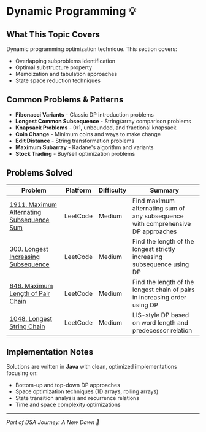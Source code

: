 # Dynamic Programming 💡

## What This Topic Covers
Dynamic programming optimization technique. This section covers:
- Overlapping subproblems identification
- Optimal substructure property
- Memoization and tabulation approaches
- State space reduction techniques

## Common Problems & Patterns
- **Fibonacci Variants** - Classic DP introduction problems
- **Longest Common Subsequence** - String/array comparison problems
- **Knapsack Problems** - 0/1, unbounded, and fractional knapsack
- **Coin Change** - Minimum coins and ways to make change
- **Edit Distance** - String transformation problems
- **Maximum Subarray** - Kadane's algorithm and variants
- **Stock Trading** - Buy/sell optimization problems

## Problems Solved

| Problem | Platform | Difficulty | Summary |
|---------|----------|------------|----------|
| [1911. Maximum Alternating Subsequence Sum](./MaximumAlternatingSubsequenceSum.java) | LeetCode | Medium | Find maximum alternating sum of any subsequence with comprehensive DP approaches |
| [300. Longest Increasing Subsequence](./LongestIncreasingSubsequence.java) | LeetCode | Medium | Find the length of the longest strictly increasing subsequence using DP |
| [646. Maximum Length of Pair Chain](./MaximumLengthOfPairChain.java) | LeetCode | Medium | Find the length of the longest chain of pairs in increasing order using DP |
| [1048. Longest String Chain](./LongestStringChain.java) | LeetCode | Medium | LIS-style DP based on word length and predecessor relation |

## Implementation Notes
Solutions are written in **Java** with clean, optimized implementations focusing on:
- Bottom-up and top-down DP approaches
- Space optimization techniques (1D arrays, rolling arrays)
- State transition analysis and recurrence relations
- Time and space complexity optimizations

---
*Part of DSA Journey: A New Dawn 🌅*
